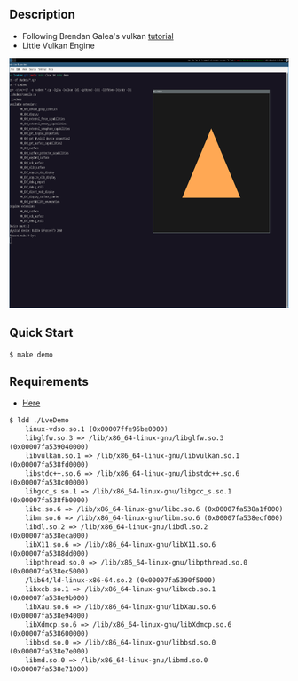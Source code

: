 ## Description
- Following Brendan Galea's vulkan [tutorial](https://www.youtube.com/playlist?list=PL8327DO66nu9qYVKLDmdLW_84-yE4auCR)
- Little Vulkan Engine

<div align="left"><img src="https://raw.githubusercontent.com/loop614/lvedemo/main/triangle.png" width=800 height=450 alt="triangle"/></div>

## Quick Start
```console
$ make demo
```

## Requirements
- [Here](https://vulkan-tutorial.com/Development_environment)

```console
$ ldd ./LveDemo
	linux-vdso.so.1 (0x00007ffe95be0000)
	libglfw.so.3 => /lib/x86_64-linux-gnu/libglfw.so.3 (0x00007fa539040000)
	libvulkan.so.1 => /lib/x86_64-linux-gnu/libvulkan.so.1 (0x00007fa538fd0000)
	libstdc++.so.6 => /lib/x86_64-linux-gnu/libstdc++.so.6 (0x00007fa538c00000)
	libgcc_s.so.1 => /lib/x86_64-linux-gnu/libgcc_s.so.1 (0x00007fa538fb0000)
	libc.so.6 => /lib/x86_64-linux-gnu/libc.so.6 (0x00007fa538a1f000)
	libm.so.6 => /lib/x86_64-linux-gnu/libm.so.6 (0x00007fa538ecf000)
	libdl.so.2 => /lib/x86_64-linux-gnu/libdl.so.2 (0x00007fa538eca000)
	libX11.so.6 => /lib/x86_64-linux-gnu/libX11.so.6 (0x00007fa5388dd000)
	libpthread.so.0 => /lib/x86_64-linux-gnu/libpthread.so.0 (0x00007fa538ec5000)
	/lib64/ld-linux-x86-64.so.2 (0x00007fa5390f5000)
	libxcb.so.1 => /lib/x86_64-linux-gnu/libxcb.so.1 (0x00007fa538e9b000)
	libXau.so.6 => /lib/x86_64-linux-gnu/libXau.so.6 (0x00007fa538e94000)
	libXdmcp.so.6 => /lib/x86_64-linux-gnu/libXdmcp.so.6 (0x00007fa538600000)
	libbsd.so.0 => /lib/x86_64-linux-gnu/libbsd.so.0 (0x00007fa538e7e000)
	libmd.so.0 => /lib/x86_64-linux-gnu/libmd.so.0 (0x00007fa538e71000)
```

